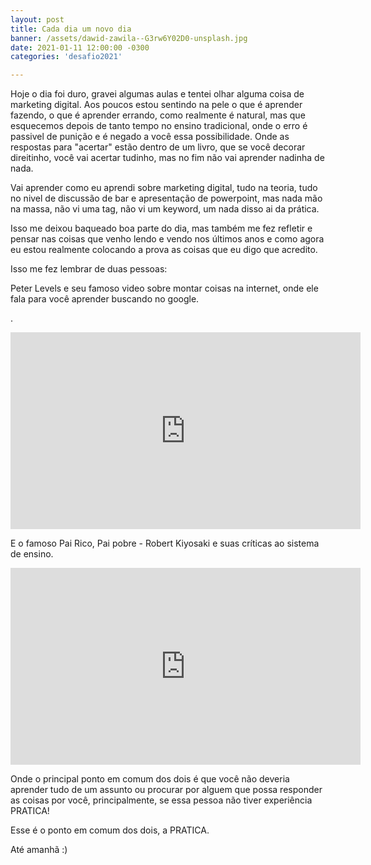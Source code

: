 ```yaml
---
layout: post
title: Cada dia um novo dia
banner: /assets/dawid-zawila--G3rw6Y02D0-unsplash.jpg
date: 2021-01-11 12:00:00 -0300
categories: 'desafio2021'

---
```


Hoje o dia foi duro, gravei algumas aulas e tentei olhar alguma coisa de marketing digital. Aos poucos estou sentindo na pele o que é aprender fazendo, o que é aprender errando, como realmente é natural, mas que esquecemos depois de tanto tempo no ensino tradicional, onde o erro é passivel de punição e é negado a você essa possibilidade. Onde as respostas para "acertar" estão dentro de um livro, que se você decorar direitinho, você vai acertar tudinho, mas no fim não vai aprender nadinha de nada.

Vai aprender como eu aprendi sobre marketing digital, tudo na teoria, tudo no nivel de discussão de bar e apresentação de powerpoint, mas nada mão na massa, não vi uma tag, não vi um keyword, um nada disso ai da prática.

Isso me deixou baqueado boa parte do dia, mas também me fez refletir e pensar nas coisas que venho lendo e vendo nos últimos anos e como agora eu estou realmente colocando a prova as coisas que eu digo que acredito.

Isso me fez lembrar de duas pessoas:

Peter Levels  e seu famoso video sobre montar coisas na internet, onde ele fala para você aprender buscando no google.

.

<iframe width="560" height="315" src="https://www.youtube.com/embed/6reLWfFNer0" frameborder="0" allow="accelerometer; autoplay; clipboard-write; encrypted-media; gyroscope; picture-in-picture" allowfullscreen></iframe>

E o famoso Pai Rico, Pai pobre - Robert Kiyosaki e suas críticas ao sistema de ensino.

<iframe width="560" height="315" src="https://www.youtube.com/embed/skZZaMW4dsY" frameborder="0" allow="accelerometer; autoplay; clipboard-write; encrypted-media; gyroscope; picture-in-picture" allowfullscreen></iframe>

Onde o principal ponto em comum dos dois é que você não deveria aprender tudo de um assunto ou procurar por alguem que possa responder as coisas por você, principalmente, se essa pessoa não tiver experiência PRATICA!

Esse é o ponto em comum dos dois, a PRATICA.

Até amanhã :)
